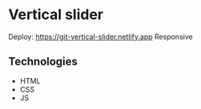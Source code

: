 # Vertical slider
Deploy: https://git-vertical-slider.netlify.app
Responsive
## Technologies
- HTML
- CSS
- JS
